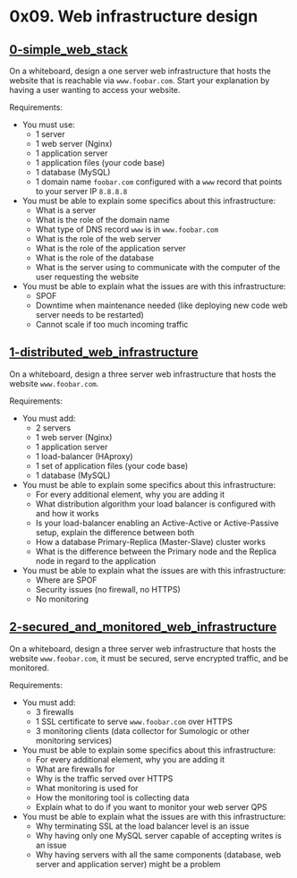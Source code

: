 # 0x09. Web infrastructure design

## [0-simple_web_stack](./0-simple_web_stack)
On a whiteboard, design a one server web infrastructure that hosts the website that is reachable via `www.foobar.com`. Start your explanation by having a user wanting to access your website.

Requirements:
- You must use:
	- 1 server
	- 1 web server (Nginx)
	- 1 application server
	- 1 application files (your code base)
	- 1 database (MySQL)
	- 1 domain name `foobar.com` configured with a `www` record that points to your server IP `8.8.8.8`
- You must be able to explain some specifics about this infrastructure:
	- What is a server
	- What is the role of the domain name
	- What type of DNS record `www` is in `www.foobar.com`
	- What is the role of the web server
	- What is the role of the application server
	- What is the role of the database
	- What is the server using to communicate with the computer of the user requesting the website
- You must be able to explain what the issues are with this infrastructure:
	- SPOF
	- Downtime when maintenance needed (like deploying new code web server needs to be restarted)
	- Cannot scale if too much incoming traffic

## [1-distributed_web_infrastructure](./1-distributed_web_infrastructure)
On a whiteboard, design a three server web infrastructure that hosts the website `www.foobar.com`.

Requirements:
- You must add:
	- 2 servers
	- 1 web server (Nginx)
	- 1 application server
	- 1 load-balancer (HAproxy)
	- 1 set of application files (your code base)
	- 1 database (MySQL)
- You must be able to explain some specifics about this infrastructure:
	- For every additional element, why you are adding it
	- What distribution algorithm your load balancer is configured with and how it works
	- Is your load-balancer enabling an Active-Active or Active-Passive setup, explain the difference between both
	- How a database Primary-Replica (Master-Slave) cluster works
	- What is the difference between the Primary node and the Replica node in regard to the application
- You must be able to explain what the issues are with this infrastructure:
	- Where are SPOF
	- Security issues (no firewall, no HTTPS)
	- No monitoring

## [2-secured_and_monitored_web_infrastructure](./2-secured_and_monitored_web_infrastructure)
On a whiteboard, design a three server web infrastructure that hosts the website `www.foobar.com`, it must be secured, serve encrypted traffic, and be monitored.

Requirements:
- You must add:
	- 3 firewalls
	- 1 SSL certificate to serve `www.foobar.com` over HTTPS
	- 3 monitoring clients (data collector for Sumologic or other monitoring services)
- You must be able to explain some specifics about this infrastructure:
	- For every additional element, why you are adding it
	- What are firewalls for
	- Why is the traffic served over HTTPS
	- What monitoring is used for
	- How the monitoring tool is collecting data
	- Explain what to do if you want to monitor your web server QPS
- You must be able to explain what the issues are with this infrastructure:
	- Why terminating SSL at the load balancer level is an issue
	- Why having only one MySQL server capable of accepting writes is an issue
	- Why having servers with all the same components (database, web server and application server) might be a problem
